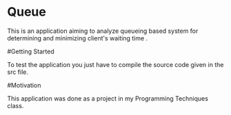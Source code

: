 # Queue

This is an application aiming to analyze queueing based system for determining and minimizing client's waiting time .

#Getting Started 

To test the application you just have to compile the source code given in the src file.

#Motivation 

This application was done as a project in my Programming Techniques class.
